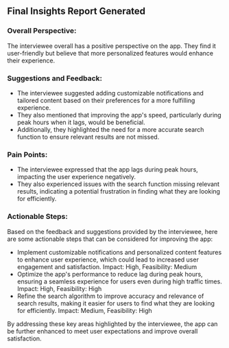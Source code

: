 ## Final Insights Report Generated

### Overall Perspective:

The interviewee overall has a positive perspective on the app. They find it user-friendly but believe that more personalized features would enhance their experience.

### Suggestions and Feedback:

- The interviewee suggested adding customizable notifications and tailored content based on their preferences for a more fulfilling experience.
- They also mentioned that improving the app's speed, particularly during peak hours when it lags, would be beneficial.
- Additionally, they highlighted the need for a more accurate search function to ensure relevant results are not missed.

### Pain Points:

- The interviewee expressed that the app lags during peak hours, impacting the user experience negatively.
- They also experienced issues with the search function missing relevant results, indicating a potential frustration in finding what they are looking for efficiently.

### Actionable Steps:

Based on the feedback and suggestions provided by the interviewee, here are some actionable steps that can be considered for improving the app:

- Implement customizable notifications and personalized content features to enhance user experience, which could lead to increased user engagement and satisfaction.
  Impact: High, Feasibility: Medium
- Optimize the app's performance to reduce lag during peak hours, ensuring a seamless experience for users even during high traffic times.
  Impact: High, Feasibility: High
- Refine the search algorithm to improve accuracy and relevance of search results, making it easier for users to find what they are looking for efficiently.
  Impact: Medium, Feasibility: High

By addressing these key areas highlighted by the interviewee, the app can be further enhanced to meet user expectations and improve overall satisfaction.
